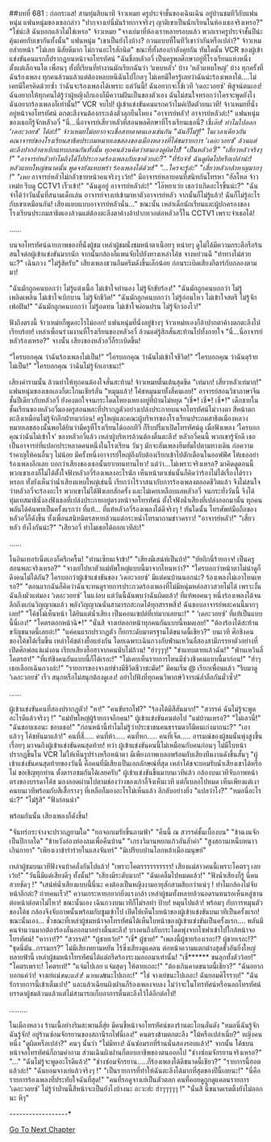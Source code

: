 ##บทที่ 681 : ก่อกระแส!
สามทุ่มสิบนาที
จ้าวเหมย ครูประจำชั้นของเฉินเฉิน อยู่บ้านชมทีวีกับแฟนหนุ่ม
แฟนหนุ่มของเธอกล่าว "ปากจางเย่นี่มันร้ายกาจจริงๆ ญาติเขาเป็นนักเรียนในห้องเธอจริงเหรอ?"
"ใช่น่ะสิ ฉันบอกแล้วไม่ใช่เหรอ" จ้าวเหมย "จางเย่มาที่ห้องเราหลายรอบแล้ว พวกเราครูประจำชั้นปีน่ะคุ้นเคยกับเขากันทั้งนั้น"
แฟนหนุ่ม "เขาเป็นยังไงบ้าง? กวนแบบที่ในทีวีเขาว่ากันหรือเปล่า?"
จ้าวเหมยส่ายหน้า "ไม่เลย นิสัยดีมาก ไม่กวนอะไรสักนิด"
ขณะที่ทั้งสองกำลังคุยกัน ทันใดนั้น VCR ของผู้เข้าแข่งขันคนแรกก็ปรากฏบนหน้าจอโทรทัศน์ "ฉันชื่อหลัวอวี่ เป็นครูพลศึกษาอยู่ที่โรงเรียนแห่งหนึ่ง ตั้งแต่เล็กจนโต เพื่อนๆ ทั้งที่เรียนที่ทำงานมักเรียกฉันว่า ‘แหบหลัว’ บ้าง ‘หลัวแหบใหญ่’ บ้าง ทุกครั้งที่ฉันร้องเพลง ทุกคนล้วนแล้วแต่ต้องหลบหนีฉันไปไกลๆ ไม่เคยมีใครรู้เลยว่าฉันน่ะร้องเพลงได้….ไม่เคยมีใครคิดด้วยซ้ำ ว่าฉันจะร้องเพลงได้เพราะ แต่วันนี้! ฉันอยากจะใช้เวที ‘เดอะวอยซ์’ พิสูจน์ตนเอง! ฉันอยากให้ทุกคนได้รู้ว่าผู้หญิงถึกเองก็มีความฝันเป็นของตัวเอง ฉันไม่สนใจหรอกว่าใครจะพูดยังไง ฉันอยากร้องเพลงก็เท่านั้น!"
VCR จบไป!
ผู้เข้าแข่งขันคนแรกคว้าไมค์เปิดตัวบนเวที!
จ้าวเหมยที่นั่งอยู่หน้าจอโทรทัศน์ ตกตะลึงจนต้องกระเด้งตัวลุกยืนโหยง "อาจารย์หลัว! อาจารย์หลัวล่ะ!"
แฟนหนุ่มของเธอก็รู้จักหลัวอวี่ "นี่...นี่อาจารย์เสี่ยวหลัวที่สอนพลศึกษาที่โรงเรียนเธอนี่? เชี่*เอ๊ย! ทำไมไปออก ‘เดอะวอยซ์’ ได้ล่ะ!"
จ้าวเหมยไม่อยากจะเชื่อสายตาตนเองเช่นกัน "ฉันก็ไม่รู้!"
ในเวลาเดียวกัน คณาจารย์ของโรงเรียนสาธิตประถมหมายเลขสองของเมืองหลวงที่ได้ชมรายการ ‘เดอะวอยซ์’ ล้วนแต่ตะลึงปากอ้าตาเบิกแทบถลนกันทั้งนั้น ทุกคนล้วนคิดว่าตนเองดูผิดไป!
"เป็นหลัวอวี่!"
"เสี่ยวหลัวจริงๆ !"
"อาจารย์หลัวทำไมถึงได้ไปประกวดร้องเพลงกับเขาด้วยล่ะ?"
"ที่รักจ๋า! ฉันดูผิดไปหรือเปล่าน่ะ! หลัวแหบใหญ่ขนาดนั้น พูดจายังแหบพร่า ร้องเพลงได้ด้วย!"
"...ใครจะรู้ล่ะ"
"เสี่ยวหลัวกล้าหาญมากๆ !"
"เหย* อาจารย์หลัวไม่กลัวขายหน้าคนจริงๆ เว้ย!"
มีอาจารย์หลายคนที่สนิทกันโทรหา
"ฮัลโหล จ้าวเหม่ย รีบดู CCTV1 เร็วเข้า!"
"ฉันดูอยู่ อาจารย์หลัวล่ะ!"
"ไอ๊หยาเว่ย เธอว่าเกิดอะไรขึ้นน่ะ?"
"ฉันจำได้ว่าวันนั้นที่สนามเด็กเล่น อาจารย์จางเย่เข้ามาหาตัวอาจารย์หลัว จากนั้นก็ไม่รู้แล้ว! ฉันก็ไม่รู้อะไรกับเขาเหมือนกัน! เสียงแหบแบบอาจารย์หลัวนั่น..."
ขณะนั้น เหล่าเด็กนักเรียนและผู้ปกครองของโรงเรียนประถมสาธิตเองล้วนแต่ต้องตะลึงตาค้างอ้าปากหวอต่อหลัวอวี้ใน CCTV1 เพราะจำเธอได้!




……




บนจอโทรทัศน์ฉายภาพของที่นั่งผู้ชม เหล่าผู้ชมนั่งชมหน้าตาเนือยๆ หน่ายๆ ดูไม่ได้มีความกระตือรือร้นสนใจต่อผู้เข้าแข่งขันมากนัก
จากนั้นกล้องก็แพนจับไปยังทางเหล่าโค้ช
จางหย่วนฉี "ท่าทางไม่สวยนะ?"
เฉินกวง "ไม่รู้สิครับ"
เสียงเพลงชวนอึมครึมดังขึ้นเล็กน้อย ก่อนระเบิดเสียงกีตาร์กับกลองตามมา!


"ฉันมักถูกคนบอกว่า ไม่รู้แต่งเนื้อ ไม่เข้าใจทำนอง ไม่รู้จักขับร้อง!"
"ฉันมักถูกคนบอกว่า ไม่รู้เพลิดเพลิน ไม่เข้าใจเบิกบาน ไม่รู้จักชีวิต!"
"ฉันมักถูกคนบอกว่า ไม่รู้อ่อนไหว ไม่เข้าใจสตรี ไม่รู้จักเพ้อฝัน!"
"ฉันมักถูกคนบอกว่า ไม่รู้อดทน ไม่เข้าใจผ่อนปรน ไม่รู้จักว่องไว!"


ฟังถึงตรงนี้ จ้าวเหม่ยก็พูดอะไรไม่ออก!
แฟนหนุ่มที่นั่งอยู่ข้างๆ จ้าวเหม่ยเองก็อ้าปากตาค้างตกตะลึงไปเรียบร้อย!
เหล่าเพื่อนร่วมงานที่โรงเรียนของหลัวอวี่ ล้วนแต่รู้สึกสั่นสะท้านไปทั้งกายใจ "นี่...นี่อาจารย์หลัวร้องเหรอ?"
จางนั้น เสียงของหลัวอวี่ก็ระเบิดขึ้น!


“ใครบอกคุณ ว่าฉันร้องเพลงไม่เป็น!”
“ใครบอกคุณ ว่าฉันไม่เข้าใจชีวิต!”
“ใครบอกคุณ ว่าฉันดุร้ายไม่เป็น!”
“ใครบอกคุณ ว่าฉันไม่รู้จักเอาชนะ!”


เสียงคำรามนั้น ล้วนทำให้ทุกคนต้องใจสั่นสะท้าน!
จ้าวเหมยตื่นเต้นสุดขีด "เท่มาก! เสี่ยวหลัวเท่มาก!"
แฟนหนุ่มของเธอเองก็ตะโกนเชียร์ลั่น "หมุนแล้ว! โค้ชหมุนมาทั้งสี่คนเลย!"
อาจารย์สอนวิชาภาษาจีนชั้นปีเดียวกับหลัวอวี่ ยังคงตกใจจนกระโดดโหยงเหยงอยู่ที่บ้านไม่หยุด "เชี่*! เชี่*! เชี่*!"
เด็กชายในชั้นเรียนของหลัวอวี่มองครูสอนพละที่ปรากฏตัวอย่างเปล่งประกายบนจอโทรทัศน์ไม่วางตา สีหน้าตกตะลึงเหมือนไม่รู้จักอีกฝ่ายมาก่อน!
ครูใหญ่และคณะผู้บริหารของโรงเรียนประถมสาธิตเมืองหลวงหมายเลขสองนั้นพอได้ยินว่ามีครูที่โรงเรียนได้ออกทีวี ก็รีบปรี่มาเปิดโทรทัศน์ดู เมื่อฟังเพลง ‘ใครบอกคุณว่าฉันไม่เข้าใจ’ ของหลัวอวี่แล้ว เหล่าผู้บริหารล้วนต้องตื่นตะลึง! หลัวอวี่คนนี้ พวกเขารู้จักดี เธอเป็นอาจารย์ที่แปลกประหลาดคนหนึ่งในโรงเรียน วันๆ มักจะฮัมเพลงฮึมฮัมไปตามทางเดิน ก่อความรำคาญให้คนอื่นๆ ไม่น้อย มีครั้งหนึ่งอาจารย์ใหญ่ถึงกับต้องเรียกเข้าไปตักเตือนในออฟฟิศ ให้เธออย่าร้องเพลงอีกเลย บอกว่าเสียงของเธอนั้นยากทนทานไหว!
แต่ว่า...ไม่เพราะจริงเหรอ?
มาคิดดูตอนนี้ พวกเขาเองก็ไม่ได้ตั้งใจฟังหลัวอวี่ร้องเพลงอะไรนัก เห็นหน้าตาเช่นนั้นก็คิดว่าร้องไม่ได้เรื่องได้ราวหรอก ทั้งยังเห็นว่าน้ำเสียงแหบใหญ่เช่นนี้ เรียกว่าไร้วาสนากับการร้องเพลงตลอดชีวิตแล้ว จึงไม่สนใจว่าหลัวอวี่จะร้องอะไร พวกเขาไม่ได้ฟังเลยสักครั้ง และไม่เคยเหลือบแลหลัวอวี่ จนกระทั่งวันนี้ จึงได้ทุ่มเทสมาธินั่งลงฟังเธอที่เปล่งประกายอยู่ตรงหน้าจอโทรทัศน์ ตั้งใจฟังน้ำเสียงที่เปล่งออกมานั้น ทุกคนพลันได้ค้นพบเป็นครั้งแรกว่า ที่แท้... ที่แท้หลัวอวี่ร้องเพลงได้ดีจริงๆ !
ทันใดนั้น โทรศัพท์มือถือของหลัวอวี่ก็ดังขึ้น ทั้งเพื่อนสนิทมิตรสหายล้วนแต่กระหน่ำโทรมาถามข่าวคราว!
"อาจารย์หลัว!"
"เสี่ยวหลัว ยังไงกันน่ะ?"
"เสียวอวี่ ทำไมเธอได้ออกเวทีล่ะ!"




……




ในอินเทอร์เน็ตเองก็ครึกครื้น!
"ท่านเซียนเจ้าข้า!"
"เสียงมีเสน่ห์เป็นบ้า!"
"ยัยถึกนี่ร้ายกาจ! เป็นครูสอนพละจริงเหรอ?"
"จางเย่ไปหาตัวแม่ทัพใหญ่แบบนี้มาจากไหนหว่า?"
"ใครบอกว่าหน้าตาไม่น่าดูก็ดึงคนไม่ได้กัน? ใครบอกว่าผู้เข้าแข่งขันของ ‘เดอะวอยซ์’ มีแต่คนบ้านนอกน่ะ? ร้องเพลงไม่เอาไหนเหรอ?"
"ตอนแรกฉันก็คิดว่าฉันจะทนดูรายการประกวดร้องเพลงที่ไม่มีหนุ่มหล่อสาวสวยไม่ได้ เพราะงั้นฉันถึงมัวแต่มอง ‘เดอะวอยซ์’ ในแง่ลบ แต่วันนี้ฉันพบว่าฉันผิดแล้ว! ที่แท้พอคนๆ หนึ่งร้องเพลงได้จนลึกถึงแก่นวิญญาณแล้ว พลังวิญญาณนั่นสามารถสะกดได้ทุกสรรพสิ่ง! ฉันชอบอาจารย์พละคนนี้มากๆ เลย!"
"โค้ชไม่เห็นหน้า ได้ยินแต่น้ำเสียง เป็นคอนเซปต์ที่เท่มากเลยนะ!"
" ‘เดอะวอยซ์’ ที่แท้เป็นแบบนี้นี่เอง!"
"โคตรตอกหน้าฉิ*!"
"นั่นสิ จางเย่ตอกหน้าทุกคนกันแบบนี้หมดเลย!"
"ต้องร้องได้สะท้านขวัญขนาดนี้เลยอ่ะ!"
"แค่คนแรกปรากฏตัว ก็ยกระดับมาตรฐานได้ขนาดนี้เชียว?"
บนเวที ศึกชิงคนของโค้ชได้เริ่มขึ้น เหล่าโค้ชต่างยื้อแย่งกัน โดยเฉพาะเฉินกวงกับฟ่านเหวินลี่สองสามีภรรยาตัวอย่างที่เปิดศึกพ่อแง่แม่งอน เรียกเสียงฮือฮาจากคนนับไม่ถ้วน!
"ฮ่าๆๆๆ!"
"ขำแทบตายแล้วฉัน!"
"ฟ่านเหวินลี่โคตรฮา!"
"ที่แท้ชิงคนกันแบบนี้ก็ได้เรอะ!"
"ไม่เคยเห็นรายการไหนมีช่วงชิงคนแบบนี้มาก่อน!"
"ฮ่าๆ เธอเลือกเฉินกวงล่ะ!"
"รายการของจางเย่ช่างมีชีวิตชีวาชะมัด!"
มีคนเริ่ม @ เรียกเพื่อนแล้ว
"รีบมาดู ‘เดอะวอยซ์’ เร็ว สนุกหรือไม่สนุกต้องดูเอง! อย่าไปฟังที่ทุกคนวิพากษ์วิจารณ์ล่ำลือกันมั่วซั่ว!"




……




ผู้เข้าแข่งขันคนที่สองปรากฏตัว!
"หา!"
"คนขับรถไฟ?"
"ร้องได้มีสีสันมาก!"
"สวรรค์ ฉันไม่รู้จะพูดอะไรดีแล้วจริงๆ !"
"แม่ทัพใหญ่ผู้ร้ายกาจอีกคน!"
ผู้เข้าแข่งขันคนต่อไป
"แม่บ้านเหรอ?"
"ไม่เลวนี่!"
"ฉันชอบเธอนะ ชอบเธอ!"
"ก่อนหน้านี้ทำไมไม่รู้ว่าประชาชนคนธรรมดาก็มีคนเก่งมากนะ?"
"เอาแล้วๆ โค้ชหันมาแล้ว!"
คนที่สี่…..
คนที่ห้า…..
คนที่หก…..
คนที่เจ็ด…..
อารมณ์ของผู้ชมนั้นพุ่งสูงขึ้นเรื่อยๆ มาจนถึงผู้เข้าแข่งขันคนสุดท้าย!
ทว่า ผู้เข้าแข่งขันคนนี้ไม่เหมือนกับคนก่อนๆ ไม่มีใบหน้าปรากฏขึ้นใน VCR ไม่ให้เห็นรูปร่างหรือหน้าตา มีเพียงภาพเบลอพร้อมกับเสียงทีมงานดังขึ้นสั้นๆ "ผู้เข้าแข่งขันคนสุดท้ายของวันนี้ คือคนที่มีเสียงเป็นเอกลักษณ์ที่สุด เหล่าโค้ชจะยอมรับน้ำเสียงเขาได้หรือไม่ ขอเชิญทุกท่าน ตั้งตารอชมกันได้เลยครับ"
ผู้เข้าแข่งขันขึ้นมาบนเวทีแล้ว
กล้องบนเวทีจับภาพหน้าตรงของบรรดาโค้ช มองลอดผ่านไปตามช่องว่างของเก้าอี้จึงเห็นเวที แต่ก็เบลอไปหมด เห็นเพียงแต่เงาคนบนเวทีพร้อมกับสีเสื้อรางๆ ที่เหลือก็มองอะไรไม่เห็นแล้ว ลึกลับอย่างยิ่ง
"แปลว่าไง?"
"หมอนี่อะไรน่ะ?"
"ไม่รู้สิ"
"ฟังก่อนน่า"


พร้อมกันนั้น เสียงเพลงก็ดังขึ้น!


"จันทร์กระจ่างจะปรากฏยามใด"
"ยกจอกเมรัยขึ้นถามฟ้า"
"คืนนี้ ณ สวรรค์ชั้นเบื้องบน"
"ข้าฉงนจักเป็นปีกาลใด"
"ข้าหวังล่องท่องลมเพื่อคืนบ้าน"
"เกรงวิมานหยกแก้วอันล้ำค่า"
"สูงสถานเหน็บหนาวเกินกายา"
"เพียงเงาข้ารำร่ายในแสงจันทร์"
"มิเปรียบปานโลกหล้าเมืองมนุษย์"


เหล่าผู้ชมบนเวทีฟังจนบ้าคลั่งกันไปแล้ว!
"เพราะโคตรรรรรรรรรร! เสียงแม่สาวคนนี้เพราะโคตรๆ เลยเว้ย!"
"วันนี้มีแต่เสียงดีๆ ทั้งนั้น!"
"เสียงมีระดับมาก!"
"ฉันเคลิ้มไปหมดแล้ว!"
"ฟังน้ำเสียงก็รู้ นี่คนสวยชัดๆ !"
"เสน่ห์น้ำเสียงแบบนี้นี่นะ คงต้องเป็นหญิงงามอายุสักสามสิบกว่าแน่ๆ ! ทำไมกล้องไม่จับหน้าอีกล่ะ? ถ่ายคนเร็ว!"
ความกระหายอยากยิ่งแรงกล้า เหล่าผู้ชมทั้งหลายล้วนอดรนทนรอเห็นหลู่ซานต่อหน้าต่อตาไม่ไหว!
ขณะนั้นเอง เฉินกวงบนเวทีก็ไม่รอท่า ป้าบ! หมุนไปแล้ว!
พร้อมๆ กับการหมุนตัวของโค้ช กล้องจึงจับภาพนั้นพร้อมกับซูมเข้าไป เปิดให้เห็นใบหน้าของผู้เข้าแข่งขันบนเวทีเป็นครั้งแรก!
ขณะนั้นเอง... ชั่วขณะที่เหล่าผู้ชมหน้าจอโทรทัศน์ได้เห็นใบหน้าของผู้เข้าแข่งขันเป็นครั้งแรก…. พลันมีคนจำนวนมากต้องร้องลั่นออกมาอย่างตื่นตะลึง! บางคนถึงกับกระโดดพุ่งจากโซฟาเข้าไปใกล้หน้าจอโทรทัศน์!
"หาาาา!?"
"สวรรค์!"
"ผู้ชายเว้ย!"
"เชี่* ผู้ชาย!"
"เพลงนี้ผู้ชายร้องเรอะ!? ผู้ชายเรอะ!?"
"ชุดนี่มัน..กรรมกร?"
ไม่มีเสียงหยามหยัน ไร้ซึ่งเสียงดูแคลน ต่อหน้าความแตกต่างสุดขั้วอันยิ่งใหญ่ทลายฟ้านี้ เหล่าผู้ชมหน้าโทรทัศน์ได้แต่กรีดร้องระงมออกมาเท่านั้น!
"เชี่****** ขนลุกทั้งตัวว้อย!"
"โคตรเพราะ! โคตรเท่!"
"แจ่มไปเลย แจ่มสุดๆ ให้ตายเถอะ!"
"ต้องเกินคาดขนาดนี้เชียว?"
"ฉันอยากบอกแค่ว่า! จางเย่แม่*ชนะแล้ว! นายแม่*ชนะไปเถอะ!"
"ใช่ จางเย่ชนะไปเถอะ! ฉันยอมศิโรราบ!"
"ฉันรักรายการนี้เข้าเต็มเปา!"
และแล้วเฉียนผิงฝานก็ร้องเพลงจบลง
ไม่ว่าจะในโทรทัศน์หรือนอกโทรทัศน์ บรรดาผู้ชมล้วนแล้วแต่ไม่สามารถเก็บอาการตื่นตะลึงไว้ได้อีกต่อไป!




………




ในเมืองหลวง
ร้านเนื้อย่างริมสะพานลี่สุ่ย
มีคนชี้หน้าจอโทรทัศน์ของร้านตะโกนลั่นดัง "หมอนี่ฉันรู้จัก ฉันรู้จัก! อยู่ร้านซ่อมจักรยานของสถานีรถไฟนี่เอง!"
คนตรงข้ามตกตะลึง "โม้หรือเปล่าเนี่ย?"
หญิงคนหนึ่ง "ดูผิดหรือเปล่า?"
คนๆ นั้นว่า "ไม่มีทาง! ฉันซ่อมรถที่ร้านนั่นสองรอบแล้ว!"
จากนั้น โค้ชบนหน้าจอโทรทัศน์ก็ถามคำถาม ส่วนเฉินผิงฝานก็ตอบอาชีพของตนออกไป
"ช่างซ่อมจักรยานจริงเหรอ?"
"..."
"ฉันไม่รู้จะพูดอะไรดีแล้ว!"
"ช่างซ่อมจักรยาน…..ก็ร้องเพลงได้ดีขนาดนี้เชียว?"
"รายการนี้ฮอตแล้วล่ะ!"
"ฉันยอมจางเย่แล้วจริงๆ !"
"เป็นรายการที่ทำให้ฉันตะลึงได้มากที่สุดของปีนี้เลยนะ!"
"นี่คือรายการร้องเพลงที่ประทับใจฉันที่สุด!"
"คนที่รอดูจางเย่เป็นตัวตลก คนที่คอยดูถูกดูแคลนรายการ ‘เดอะวอยซ์’ ไม่รู้ว่าป่านนี้สีหน้าจะเป็นยังไงบ้างนะ อะวะฮ่ะ ฮ่าๆๆๆๆๆ !"
"นั่นสิ นี่ขนาดเรตติ้งยังไม่ออกนะ หึๆ"






*-*-*-*-*-*-*-*-*-*-*-*-*-*-*-*-*-*-*


[Go To Next Chapter]( ./82.md)